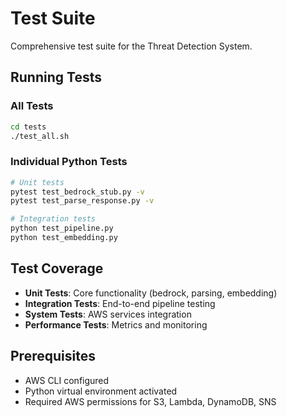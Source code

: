# Test Suite

Comprehensive test suite for the Threat Detection System.

## Running Tests

### All Tests
```bash
cd tests
./test_all.sh
```

### Individual Python Tests
```bash
# Unit tests
pytest test_bedrock_stub.py -v
pytest test_parse_response.py -v

# Integration tests  
python test_pipeline.py
python test_embedding.py
```

## Test Coverage

- **Unit Tests**: Core functionality (bedrock, parsing, embedding)
- **Integration Tests**: End-to-end pipeline testing
- **System Tests**: AWS services integration
- **Performance Tests**: Metrics and monitoring

## Prerequisites

- AWS CLI configured
- Python virtual environment activated
- Required AWS permissions for S3, Lambda, DynamoDB, SNS